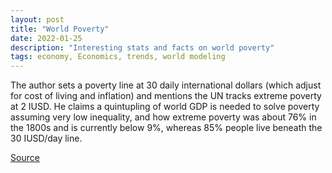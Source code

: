 ```yaml
---
layout: post
title: "World Poverty"
date: 2022-01-25
description: "Interesting stats and facts on world poverty"
tags: economy, Economics, trends, world modeling
---
```


The author sets a poverty line at 30 daily international dollars (which adjust for cost of living and inflation) and mentions the UN tracks extreme poverty at 2 IUSD.
He claims a quintupling of world GDP is needed to solve poverty assuming very low inequality, and how extreme poverty was about 76% in the 1800s and is currently below 9%, whereas 85% people live beneath the 30 IUSD/day line.

[Source](https://ourworldindata.org/history-of-poverty-has-just-begun)
